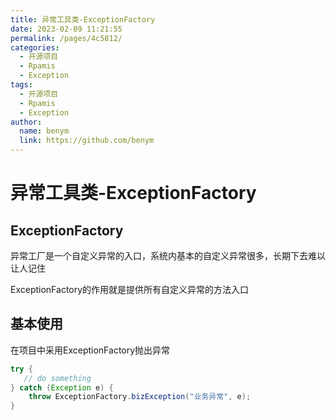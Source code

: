 ```yaml
---
title: 异常工具类-ExceptionFactory
date: 2023-02-09 11:21:55
permalink: /pages/4c5812/
categories:
  - 开源项目
  - Rpamis
  - Exception
tags:
  - 开源项目
  - Rpamis
  - Exception
author: 
  name: benym
  link: https://github.com/benym
---
```


# 异常工具类-ExceptionFactory

## ExceptionFactory

异常工厂是一个自定义异常的入口，系统内基本的自定义异常很多，长期下去难以让人记住

ExceptionFactory的作用就是提供所有自定义异常的方法入口

## 基本使用

在项目中采用ExceptionFactory抛出异常
```java
try {
   // do something
} catch (Exception e) {
    throw ExceptionFactory.bizException("业务异常", e);
}
```
